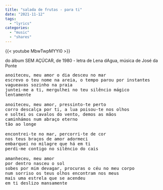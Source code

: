 ```yaml
---
title: "salada de frutas - para ti"
date: "2021-11-12"
tags:
  - "lyrics"
categories:
  - "music"
  - "shares"
---
```


{{< youtube MbwTwpMYYl0 >}}

do álbum SEM AÇÚCAR, de 1980 - letra de Lena dAgua, música de José da Ponte

<pre>
anoiteceu, meu amor o dia desceu no mar
escrevo o teu nome na areia, o tempo parou por instantes
vagueavas sozinho na praia
juntei-me a ti, mergulhei no teu silêncio mágico
lentamente

anoiteceu, meu amor, pressinto-te perto
corro descalça por ti, a lua poisou-te nos olhos
e soltei os cavalos do vento, demos as mãos
caminhámos num abraço eterno
tão ao longe

encontrei-te no mar, percorri-te de cor
nos teus braços de amor adormeci
embarquei no milagre que há em ti
perdi-me contigo no silêncio do cais

amanheceu, meu amor
por dentro nasceu o sol
sobes por mim devagar, procuras o céu no meu corpo
num sorriso os teus olhos encontram nos meus
mais uma estrela que se acendeu
em ti deslizo mansamente
</pre>
